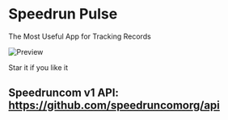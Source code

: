 # Speedrun Pulse

The Most Useful App for Tracking Records

![Preview](https://github.com/user-attachments/assets/355ed986-6888-427e-a0fe-fd2619af2098)

Star it if you like it

Speedruncom v1 API: https://github.com/speedruncomorg/api
-----------------------------------------------------------


